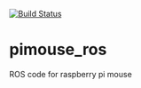 [![Build Status](https://travis-ci.org/ShotaAk/pimouse_ros.svg?branch=master)](https://travis-ci.org/ShotaAk/pimouse_ros)

# pimouse_ros
ROS code for raspberry pi mouse
